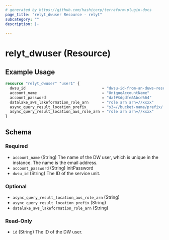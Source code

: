 ```yaml
---
# generated by https://github.com/hashicorp/terraform-plugin-docs
page_title: "relyt_dwuser Resource - relyt"
subcategory: ""
description: |-
  
---
```


# relyt_dwuser (Resource)



## Example Usage

```terraform
resource "relyt_dwuser" "user1" {
  dwsu_id                                  = "dwsu-id-from-an-duws-resource"
  account_name                             = "UniqueAccountName"
  account_password                         = "daf#$dgdfe&Abce%64"
  datalake_aws_lakeformation_role_arn      = "role arn arn=//xxxx"
  async_query_result_location_prefix       = "s3=//bucket-name/prefix/..."
  async_query_result_location_aws_role_arn = "role arn arn=//xxxx"
}
```

<!-- schema generated by tfplugindocs -->
## Schema

### Required

- `account_name` (String) The name of the DW user, which is unique in the instance. The name is the email address.
- `account_password` (String) initPassword
- `dwsu_id` (String) The ID of the service unit.

### Optional

- `async_query_result_location_aws_role_arn` (String)
- `async_query_result_location_prefix` (String)
- `datalake_aws_lakeformation_role_arn` (String)

### Read-Only

- `id` (String) The ID of the DW user.
